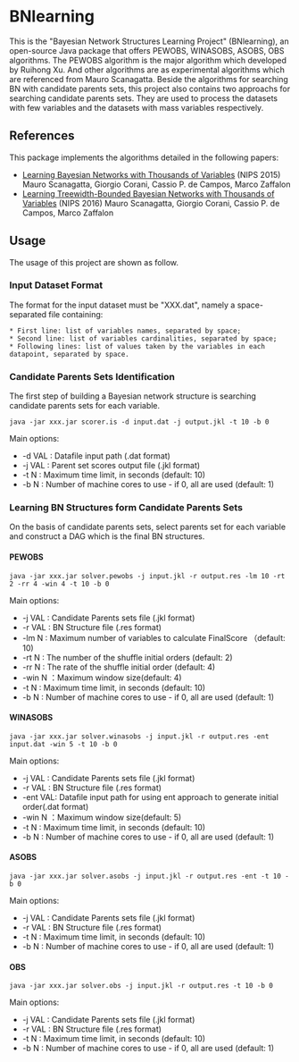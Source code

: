 # BNlearning 

This is the "Bayesian Network Structures Learning Project" (BNlearning), an open-source Java package that offers PEWOBS, WINASOBS, ASOBS, OBS algorithms.
The PEWOBS algorithm is the major algorithm which developed by Ruihong Xu. And other algorithms are as experimental algorithms which are referenced from Mauro Scanagatta. 
Beside the algorithms for searching BN with candidate parents sets, this project also contains two approachs for searching candidate parents sets. They are used to process the datasets with few variables and the datasets with mass variables respectively.

## References

This package implements the algorithms detailed in the following papers: 
* [Learning Bayesian Networks with Thousands of Variables](https://papers.nips.cc/paper/5803-learning-bayesian-networks-with-thousands-of-variables) (NIPS 2015) Mauro Scanagatta, Giorgio Corani, Cassio P. de Campos, Marco Zaffalon
* [Learning Treewidth-Bounded Bayesian Networks with Thousands of Variables](https://papers.nips.cc/paper/6232-learning-treewidth-bounded-bayesian-networks-with-thousands-of-variables) (NIPS 2016) Mauro Scanagatta, Giorgio Corani, Cassio P. de Campos, Marco Zaffalon


## Usage

The usage of this project are shown as follow.

### Input Dataset Format

The format for the input dataset must be "XXX.dat", namely a space-separated file containing: 

    * First line: list of variables names, separated by space;
    * Second line: list of variables cardinalities, separated by space;
    * Following lines: list of values taken by the variables in each datapoint, separated by space.
   
### Candidate Parents Sets Identification 

The first step of building a Bayesian network structure is searching candidate parents sets for each variable.

```
java -jar xxx.jar scorer.is -d input.dat -j output.jkl -t 10 -b 0 
```

Main options: 
* -d VAL : Datafile input path (.dat format)
* -j VAL : Parent set scores output file (.jkl format)
* -t N   : Maximum time limit, in seconds (default: 10)
* -b N   : Number of machine cores to use - if 0, all are used  (default: 1)

### Learning BN Structures form Candidate Parents Sets

On the basis of candidate parents sets, select parents set for each variable and construct a DAG which is the final BN structures.

#### PEWOBS

```
java -jar xxx.jar solver.pewobs -j input.jkl -r output.res -lm 10 -rt 2 -rr 4 -win 4 -t 10 -b 0 
```

Main options: 
* -j VAL : Candidate Parents sets file (.jkl format)
* -r VAL : BN Structure file (.res format)
* -lm N  : Maximum number of variables to calculate FinalScore （default: 10)
* -rt N  : The number of the shuffle initial orders (default: 2)
* -rr N  : The rate of the shuffle initial order (default: 4)
* -win N ：Maximum window size(default: 4)
* -t N   : Maximum time limit, in seconds (default: 10)
* -b N   : Number of machine cores to use - if 0, all are used  (default: 1)

#### WINASOBS

```
java -jar xxx.jar solver.winasobs -j input.jkl -r output.res -ent input.dat -win 5 -t 10 -b 0 
```

Main options: 
* -j VAL : Candidate Parents sets file (.jkl format)
* -r VAL : BN Structure file (.res format)
* -ent VAL: Datafile input path for using ent approach to generate initial order(.dat format)
* -win N ：Maximum window size(default: 5)
* -t N   : Maximum time limit, in seconds (default: 10)
* -b N   : Number of machine cores to use - if 0, all are used  (default: 1)

#### ASOBS

```
java -jar xxx.jar solver.asobs -j input.jkl -r output.res -ent -t 10 -b 0 
```

Main options: 
* -j VAL : Candidate Parents sets file (.jkl format)
* -r VAL : BN Structure file (.res format)
* -t N   : Maximum time limit, in seconds (default: 10)
* -b N   : Number of machine cores to use - if 0, all are used  (default: 1)

#### OBS

```
java -jar xxx.jar solver.obs -j input.jkl -r output.res -t 10 -b 0 
```

Main options: 
* -j VAL : Candidate Parents sets file (.jkl format)
* -r VAL : BN Structure file (.res format)
* -t N   : Maximum time limit, in seconds (default: 10)
* -b N   : Number of machine cores to use - if 0, all are used  (default: 1)
